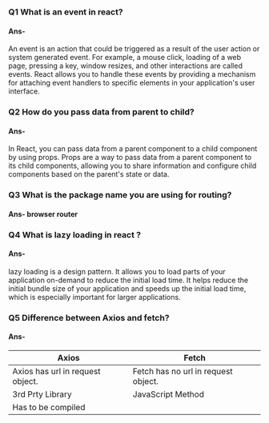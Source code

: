 ### Q1 What is an event in react?
#### Ans-
An event is an action that could be triggered as a result of the user action or system generated event. For example, a mouse click, loading of a web page, pressing a key, window resizes, and other interactions are called events.
 React allows you to handle these events by providing a mechanism for attaching event handlers to specific elements in your application's user interface.

 ### Q2 How do you pass data from parent to child?
 #### Ans-
 In React, you can pass data from a parent component to a child component by using props. Props are a way to pass data from a parent component to its child components, allowing you to share information and configure child components based on the parent's state or data. 

 ### Q3  What is the package name you are using for routing?
 #### Ans- browser router
 ### Q4 What is lazy loading in react ?
 #### Ans- 
 lazy loading is a design pattern. It allows you to load parts of your application on-demand to reduce the initial load time.
  It helps reduce the initial bundle size of your application and speeds up the initial load time, which is especially important for larger applications.

  ### Q5 Difference between Axios and fetch?
  #### Ans- 
  |Axios|Fetch|
  |----|----|
  |Axios has url in request object.|Fetch has no url in request object. |
  |3rd Prty Library|JavaScript Method|
  |Has to be compiled|